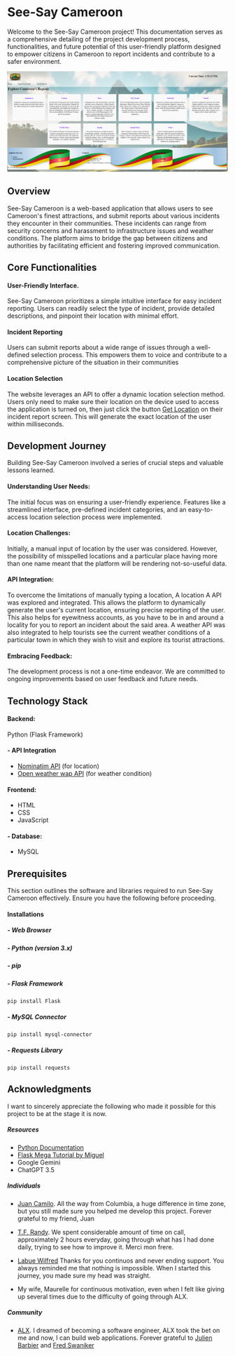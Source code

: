 # See-Say Cameroon

Welcome to the See-Say Cameroon project! This documentation serves as a comprehensive detailing of the project development process, functionalities, and future potential of this user-friendly platform designed to empower citizens in Cameroon to report incidents and contribute to a safer environment.

![Home](./static/seesay.png)

## Overview
See-Say Cameroon is a web-based application that allows users to see Cameroon's finest attractions, and submit reports about various incidents they encounter in their communities. These incidents can range from security concerns and harassment to infrastructure issues and weather conditions. The platform aims to bridge the gap between citizens and authorities by facilitating efficient and fostering improved communication.

## Core Functionalities

#### User-Friendly Interface.
See-Say Cameroon prioritizes a simple intuitive interface for easy incident reporting. Users can readily select the type of incident, provide detailed descriptions, and pinpoint their location with minimal effort.


#### Incident Reporting
Users can submit reports about a wide range of issues through a well-defined selection process. This empowers them to voice and contribute to a comprehensive picture of the situation in their communities

#### Location Selection
The website leverages an API to offer a dynamic location selection method. Users only need to make sure their location on the device used to access the application is turned on, then just click the button [Get Location]() on their incident report screen. This will generate the exact location of the user within milliseconds.

## Development Journey
Building See-Say Cameroon involved a series of crucial steps and valuable lessons learned.

#### Understanding User Needs:
The initial focus was on ensuring a user-friendly experience. Features like a streamlined interface, pre-defined incident categories, and an easy-to-access location selection process were implemented.

#### Location Challenges:
Initially, a manual input of location by the user was considered. However, the possibility of misspelled locations and a particular place having more than one name meant that the platform will be rendering not-so-useful data. 

#### API Integration:
To overcome the limitations of manually typing a location, A location A API was explored and integrated. This allows the platform to dynamically generate the user's current location, ensuring precise reporting of the user. This also helps for eyewitness accounts, as you have to be in and around a locality for you to report an incident about the said area. A weather API was also integrated to help tourists see the current weather conditions of a particular town in which they wish to visit and explore its tourist attractions.

#### Embracing Feedback:
The development process is not a one-time endeavor. We are committed to ongoing improvements based on user feedback and future needs.

## Technology Stack

#### Backend:
Python (Flask Framework)

#### - API Integration
- [Nominatim API](https://nominatim.org/release-docs/develop/) (for location)
- [Open weather wap API](https://openweathermap.org/) (for weather condition)

#### Frontend:
- HTML
- CSS
- JavaScript

#### - Database:
- MySQL

## Prerequisites
This section outlines the software and libraries required to run See-Say Cameroon effectively. Ensure you have the following before proceeding.

#### Installations

##### - Web Browser
##### - Python (version 3.x)
##### - pip
##### - Flask Framework
    pip install Flask
##### - MySQL Connector
    pip install mysql-connector

##### - Requests Library
    pip install requests

## Acknowledgments

I want to sincerely appreciate the following who made it possible for this project to be at the stage it is now.

##### Resources
 - [Python Documentation](https://docs.python.org/3/)
 - [Flask Mega Tutorial by Miguel](https://blog.miguelgrinberg.com/post/the-flask-mega-tutorial-part-i-hello-world)
 - Google Gemini
 - ChatGPT 3.5

##### Individuals
- [Juan Camilo](https://www.linkedin.com/in/juan-camilo-ochoa-zuluaga-779131113/). All the way from Columbia, a huge difference in time zone, but you still made sure you helped me develop this project. Forever grateful to my friend, Juan
 - [T.F. Randy](https://github.com/TRANDY-116). We spent considerable amount of time on call, approximately 2 hours everyday, going through what has I had done daily, trying to see how to improve it. Merci mon frere.

 - [Labue Wilfred](https://twitter.com/labue_wilfred) Thanks for you continuos and never ending support. You always reminded me that nothing is impossible. When I started this journey, you made sure my head was straight.

 - My wife, Maurelle for continuous motivation, even when I felt like giving up several times due to the difficulty of going through ALX.

#####  Community
 - [ALX](https://www.alxafrica.com/). I dreamed of becoming a software engineer, ALX took the bet on me and now, I can build web applications. Forever grateful to [Julien Barbier](https://twitter.com/julienbarbier42) and [Fred Swaniker](https://twitter.com/FredSwaniker)
